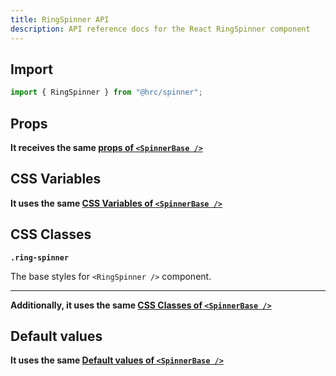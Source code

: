```yaml
---
title: RingSpinner API
description: API reference docs for the React RingSpinner component
---
```


## Import

```js
import { RingSpinner } from "@hrc/spinner";
```

## Props

**It receives the same [props of `<SpinnerBase />`](../spinner-base#props)**

## CSS Variables

**It uses the same [CSS Variables of `<SpinnerBase />`](../spinner-base#css-variables)**

## CSS Classes

**`.ring-spinner`**

The base styles for `<RingSpinner />` component.

---

**Additionally, it uses the same [CSS Classes of `<SpinnerBase />`](../spinner-base#css-classes)**

## Default values

**It uses the same [Default values of `<SpinnerBase />`](../spinner-base#default-values)**
